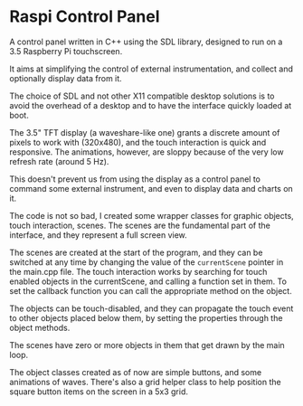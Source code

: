 # Raspi Control Panel

A control panel written in C++ using the SDL library, designed to run on a 3.5 Raspberry Pi touchscreen.

It aims at simplifying the control of external instrumentation, and collect and optionally display data from it.

The choice of SDL and not other X11 compatible desktop solutions is to avoid the overhead of a desktop and
to have the interface quickly loaded at boot.

The 3.5" TFT display (a waveshare-like one) grants a discrete amount of pixels to work with (320x480), 
and the touch interaction is quick and responsive.
The animations, however, are sloppy because of the very low refresh rate (around 5 Hz).

This doesn't prevent us from using the display as a control panel to command some external instrument,
and even to display data and charts on it.

The code is not so bad, I created some wrapper classes for graphic objects, touch interaction, scenes.
The scenes are the fundamental part of the interface, and they represent a full screen view.

The scenes are created at the start of the program, and they can be switched at any time by changing the value of the
`currentScene` pointer in the main.cpp file. The touch interaction works by searching for touch enabled
objects in the currentScene, and calling a function set in them. To set the callback function you can
call the appropriate method on the object.

The objects can be touch-disabled, and they can propagate the touch event to other
objects placed below them, by setting the properties through the object methods.

The scenes have zero or more objects in them that get drawn by the main loop.

The object classes created as of now are simple buttons, and some animations of waves. There's also a
grid helper class to help position the square button items on the screen in a 5x3 grid.